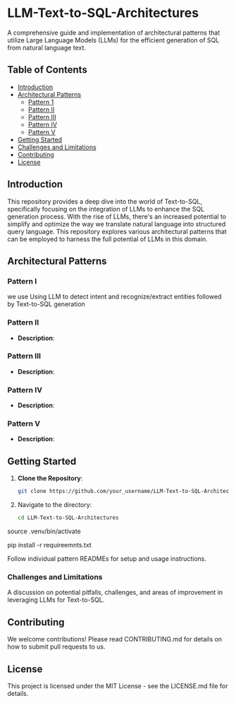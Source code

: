 # LLM-Text-to-SQL-Architectures

A comprehensive guide and implementation of architectural patterns that utilize Large Language Models (LLMs) for the efficient generation of SQL from natural language text.

## Table of Contents

- [Introduction](#introduction)
- [Architectural Patterns](#architectural-patterns)
  - [Pattern 1](#pattern-I)
  - [Pattern II](#pattern-II)
  - [Pattern III](#pattern-III)
  - [Pattern IV](#pattern-IV)
  - [Pattern V](#pattern-v)
- [Getting Started](#getting-started)
- [Challenges and Limitations](#challenges-and-limitations)
- [Contributing](#contributing)
- [License](#license)

## Introduction

This repository provides a deep dive into the world of Text-to-SQL, specifically focusing on the integration of LLMs to enhance the SQL generation process. With the rise of LLMs, there's an increased potential to simplify and optimize the way we translate natural language into structured query language. This repository explores various architectural patterns that can be employed to harness the full potential of LLMs in this domain.

## Architectural Patterns

### Pattern I
we use Using LLM to detect intent and recognize/extract entities followed by Text-to-SQL generation

### Pattern II
- **Description**: 

### Pattern III
- **Description**: 

### Pattern IV
- **Description**: 

### Pattern V
- **Description**: 


## Getting Started

1. **Clone the Repository**:

   ```bash
   git clone https://github.com/your_username/LLM-Text-to-SQL-Architectures.git

2. Navigate to the directory:

    ```bash
    cd LLM-Text-to-SQL-Architectures

  <add instructutions to setup venv>

  source .venv/bin/activate

  pip install -r requireemnts.txt


Follow individual pattern READMEs for setup and usage instructions.
### Challenges and Limitations
A discussion on potential pitfalls, challenges, and areas of improvement in leveraging LLMs for Text-to-SQL.

## Contributing
We welcome contributions! Please read CONTRIBUTING.md for details on how to submit pull requests to us.

## License
This project is licensed under the MIT License - see the LICENSE.md file for details.